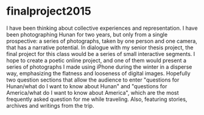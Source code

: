 # finalproject2015

I have been thinking about collective experiences and representation. I have been photographing Hunan for two years, but only from a single prospective: a series of photographs, taken by one person and one camera, that has a narrative potential. In dialogue with my senior thesis project, the final project for this class would be a series of small interactive segments. I hope to create a poetic online project, and one of them would present a series of photographs I made using iPhone during the winter in a disperse way, emphasizing the flatness and looseness of digital images. Hopefully two question sections that allow the audience to enter "questions for Hunan/what do I want to know about Hunan" and "questions for America/what do I want to know about America", which are the most frequently asked question for me while traveling. Also, featuring stories, archives and writings from the trip.
